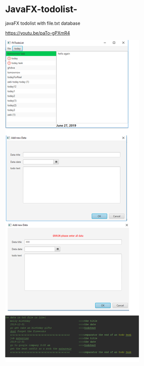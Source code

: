 # JavaFX-todolist-
javaFX todolist with file.txt database 


https://youtu.be/paTo-gPXmR4


![Alt text](https://github.com/abdeelmadjid/javaFx-todolist/blob/master/New%20Bitmap%20Image.bmp?raw=true "screenshots")

